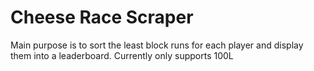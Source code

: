# Cheese Race Scraper

Main purpose is to sort the least block runs for each player and display them into a leaderboard. Currently only supports 100L
